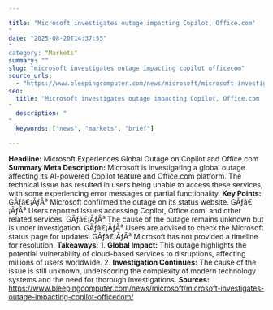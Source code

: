 ```yaml
---

title: "Microsoft investigates outage impacting Copilot, Office.com'"
date: "2025-08-20T14:37:55""
category: "Markets"
summary: ""
slug: "microsoft investigates outage impacting copilot officecom"
source_urls:
  - "https://www.bleepingcomputer.com/news/microsoft/microsoft-investigates-outage-impacting-copilot-officecom/"
seo:
  title: "Microsoft investigates outage impacting Copilot, Office.com | Hash n Hedge'"
  description: ""
  keywords: ["news", "markets", "brief"]

---
```

**Headline:**  Microsoft Experiences Global Outage on Copilot and Office.com   **Summary Meta Description:** Microsoft is investigating a global outage affecting its AI-powered Copilot feature and Office.com platform. The technical issue has resulted in users being unable to access these services, with some experiencing error messages or partial functionality.  **Key Points:**  GÃƒâ€¡ÃƒÂ³ Microsoft confirmed the outage on its status website. GÃƒâ€¡ÃƒÂ³ Users reported issues accessing Copilot, Office.com, and other related services. GÃƒâ€¡ÃƒÂ³ The cause of the outage remains unknown but is under investigation. GÃƒâ€¡ÃƒÂ³ Users are advised to check the Microsoft status page for updates. GÃƒâ€¡ÃƒÂ³ Microsoft has not provided a timeline for resolution.  **Takeaways:**  1.  **Global Impact:** This outage highlights the potential vulnerability of cloud-based services to disruptions, affecting millions of users worldwide. 2.  **Investigation Continues:** The cause of the issue is still unknown, underscoring the complexity of modern technology systems and the need for thorough investigations.  **Sources:** https://www.bleepingcomputer.com/news/microsoft/microsoft-investigates-outage-impacting-copilot-officecom/ 

